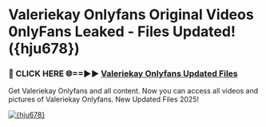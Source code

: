 # Valeriekay Onlyfans Original Videos 0nlyFans Leaked - Files Updated! ({hju678})

<h3>🔴 CLICK HERE 🌐==►► <a href="https://tinyurl.com/ms9xzufz" rel="nofollow">Valeriekay Onlyfans Updated Files</a></h3>

Get Valeriekay Onlyfans and all content. Now you can access all videos and pictures of Valeriekay Onlyfans. New Updated Files 2025!

[![{hju678}](https://i.imgur.com/PQ7UWWw.gif)](https://tinyurl.com/ms9xzufz)
